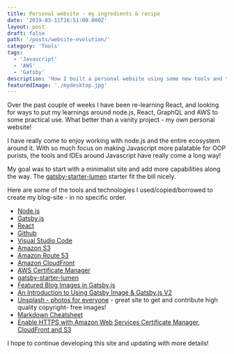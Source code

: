 ```yaml
---
title: Personal website - my ingredients & recipe
date: '2019-03-11T16:51:00.000Z'
layout: post
draft: false
path: '/posts/website-evolution/'
category: 'Tools'
tags:
  - 'Javascript'
  - 'AWS'
  - 'Gatsby'
description: 'How I built a personal website using some new tools and technologies'
featuredImage: './mydesktop.jpg'
---
```


Over the past couple of weeks I have been re-learning React, and looking for ways to put my learnings around node.js, React, GraphQL and AWS to some practical use. What better than a vanity project - my own personal website!

I have really come to enjoy working with node.js and the entire ecosystem around it. With so much focus on making Javascript more palatable for OOP purists, the tools and IDEs around Javascript have really come a long way!

My goal was to start with a minimalist site and add more capabilities along the way. The [gatsby-starter-lumen](https://www.gatsbyjs.org/starters/alxshelepenok/gatsby-starter-lumen/) starter fit the bill nicely.

Here are some of the tools and technologies I used/copied/borrowed to create my blog-site - in no specific order.

- [Node.js](https://nodejs.org/en/)
- [Gatsby.js](https://www.gatsbyjs.org/)
- [React](https://reactjs.org/)
- [Github](https://github.com/)
- [Visual Studio Code](https://code.visualstudio.com/)
- [Amazon S3](https://aws.amazon.com/s3/)
- [Amazon Route 53](https://aws.amazon.com/route53/)
- [Amazon CloudFront](https://aws.amazon.com/cloudfront/)
- [AWS Certificate Manager](https://aws.amazon.com/certificate-manager/)
- [gatsby-starter-lumen](https://www.gatsbyjs.org/starters/alxshelepenok/gatsby-starter-lumen/)
- [Featured Blog Images in Gatsby.js](https://codebushi.com/gatsby-featured-images/)
- [An Introduction to Using Gatsby Image & Gatsby.js V2](https://codebushi.com/using-gatsby-image/)
- [Unsplash - photos for everyone](https://unsplash.com/) - great site to get and contribute high quality copyright- free images!
- [Markdown Cheatsheet](https://github.com/adam-p/markdown-here/wiki/Markdown-Cheatsheet)
- [Enable HTTPS with Amazon Web Services Certificate Manager, CloudFront and S3](https://webinista.com/updates/enable-https-cloudfront-certificate-manager-s3/)

I hope to continue developing this site and updating with more details!
